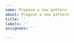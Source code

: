 ```yaml
---
name: Propose a new pattern
about: Propose a new pattern
title: ''
labels: ''
assignees: ''

---
```

